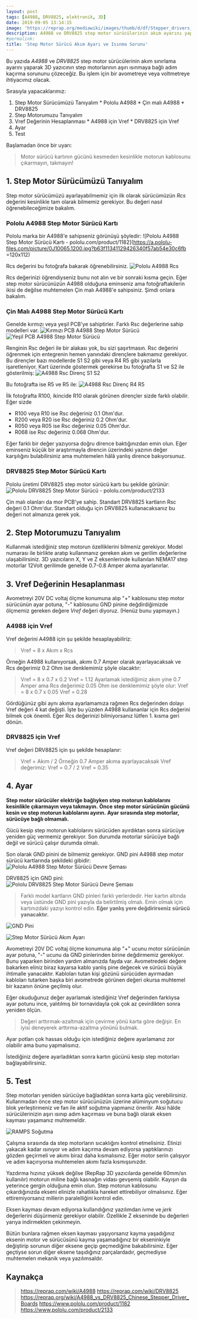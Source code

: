 ```yaml
---
layout: post
tags: [A4988, DRV8825, elektronik, 3D]
date: 2019-09-05 13:14:15
image: 'https://reprap.org/mediawiki/images/thumb/d/df/Stepper_drivers_a4988_drv8825_3a.jpg/800px-Stepper_drivers_a4988_drv8825_3a.jpg'
description: A4988 ve DRV8825 step motor sürücülerinin akım ayarını yaparak 3D yazıcının step motorlarının aşırı ısınma ve adım kaçırma sorununu çözeceğiz...
#permalink:
title: 'Step Motor Sürücü Akım Ayarı ve Isınma Sorunu'
---
```


Bu yazıda *A4988* ve *DRV8825* step motor sürücülerinin akım sınırlama ayarını yaparak 3D yazıcının step motorlarının aşırı ısınmaya bağlı adım kaçırma sorununu çözeceğiz. Bu işlem için bir avometreye veya voltmetreye ihtiyacımız olacak.

Sırasıyla yapacaklarımız:
1. Step Motor Sürücümüzü Tanıyalım
        * Pololu A4988
        * Çin malı A4988
        * DRV8825
2. Step Motorumuzu Tanıyalım
3. Vref Değerinin Hesaplanması
       * A4988 için Vref
       * DRV8825 için Vref
4. Ayar
5. Test 

Başlamadan önce bir uyarı:
> Motor sürücü kartının gücünü kesmeden kesinlikle motorun kablosunu çıkarmayın, takmayın!

## 1. Step Motor Sürücümüzü Tanıyalım

Step motor sürücümüzü ayarlayabilmemiz için ilk olarak sürücümüzün *Rcs* değerini kesinlikle tam olarak bilmemiz gerekiyor. Bu değeri nasıl öğrenebileceğimize bakalım. 

### Pololu A4988 Step Motor Sürücü Kartı
Pololu marka bir A4988'e sahipseniz görünüşü şöyledir:
![Pololu A4988 Step Motor Sürücü Kartı - pololu.com/product/1182](https://a.pololu-files.com/picture/0J10065.1200.jpg?b63f11341129426340f57ab54e30c6fb =120x112)

Rcs değerini bu fotoğrafa bakarak öğrenebilirsiniz.
![Pololu A4988 Rcs](https://a.pololu-files.com/picture/0J10071.1200.jpg?0eb1450425fcc3730117ddaadee7c6c8)

Rcs değerinizi öğrendiyseniz bunu not alın ve bir sonraki kısma geçin. Eğer step motor sürücünüzün A4988 olduğuna eminseniz ama fotoğraftakilerin ikisi de değilse muhtemelen Çin malı A4988'e sahipsiniz. Şimdi onlara bakalım.

### Çin Malı A4988 Step Motor Sürücü Kartı
Genelde kırmızı veya yeşil PCB'ye sahiptirler. Farklı Rsc değerlerine sahip modelleri var. 
![Kırmızı PCB A4988 Step Motor Sürücü](https://reprap.org/mediawiki/images/f/f5/StepStick_china_red_front.jpg) ![Yeşil PCB A4988 Step Motor Sürücü](https://reprap.org/mediawiki/images/9/9c/Inexpensive_stepper_driver_board_a4988_1a.jpg)

Renginin Rsc değeri ile bir alakası yok, bu sizi şaşırtmasın. Rsc değerini öğrenmek için entegrenin hemen yanındaki dirençlere bakmamız gerekiyor. Bu dirençler bazı modellerde S1 S2 gibi veya R4 R5 gibi yazılarla işaretleniyor. Kart üzerinde göstermek gerekirse bu fotoğrafta S1 ve S2 ile gösterilmiş:
![A4988 Rsc Direnç S1 S2](https://reprap.org/mediawiki/images/3/31/A4988_detail_current_sense_r_1a.jpg)

Bu fotoğrafta ise R5 ve R5 ile:
![A4988 Rsc Direnç R4 R5]({{site.baseurl}}/assets/img/A4988_step_motor_surucu.jpg)

İlk fotoğrafta R100, ikincide R10 olarak görünen dirençler sizde farklı olabilir. Eğer sizde 
* R100 veya R10 ise Rsc değeriniz 0.1 Ohm'dur.
* R200 veya R20 ise Rsc değeriniz 0.2 Ohm'dur.
* R050 veya R05 ise Rsc değeriniz 0.05 Ohm'dur.
* R068 ise Rsc değeriniz 0.068 Ohm'dur.

Eğer farklı bir değer yazıyorsa doğru dirence baktığınızdan emin olun. Eğer eminseniz küçük bir araştırmayla direncin üzerindeki yazının değer karşılığını bulabilirsiniz ama muhtemelen hâlâ yanlış dirence bakıyorsunuz.

### DRV8825 Step Motor Sürücü Kartı
Pololu üretimi DRV8825 step motor sürücü kartı bu şekilde görünür:
![Pololu DRV8825 Step Motor Sürücü - pololu.com/product/2133](https://a.pololu-files.com/picture/0J4227.1200.jpg?7479185b591b5fa757c5687a5ee3b7d2)

Çin malı olanları da mor PCB'ye sahip. Standart DRV8825 kartların Rsc değeri 0.1 Ohm'dur. Standart olduğu için DRV8825 kullanacaksanız bu değeri not almanıza gerek yok.

## 2. Step Motorumuzu Tanıyalım

Kullanmak istediğiniz step motorun özelliklerini bilmeniz gerekiyor. Model numarası ile birlikte aratıp kullanmanız gereken akım ve gerilim değerlerine ulaşabilirsiniz. 3D yazıcıların X, Y ve Z eksenlerinde kullanılan NEMA17 step motorlar 12Volt gerilimde genelde 0.7-0.8 Amper akıma ayarlanırlar.

## 3. Vref Değerinin Hesaplanması

Avometreyi 20V DC voltaj ölçme konumuna alıp "+" kablosunu step motor sürücünün ayar potuna, "-" kablosunu GND pinine değdirdiğimizde ölçmemiz gereken değere *Vref* değeri diyoruz. (Henüz bunu yapmayın.)

### A4988 için Vref
Vref değerini A4988 için şu şekilde hesaplayabiliriz:
> Vref = 8 x Akım x Rcs

Örneğin A4988 kullanıyorsak, akımı 0.7 Amper olarak ayarlayacaksak ve Rcs değerimiz 0.2 Ohm ise denklemimiz şöyle olacaktır: 
> Vref = 8 x 0.7 x 0.2
> Vref = 1.12
Ayarlamak istediğimiz akım yine 0.7 Amper ama Rcs değerimiz 0.05 Ohm ise denklemimiz şöyle olur:
> Vref = 8 x 0.7 x 0.05
> Vref = 0.28

Gördüğünüz gibi aynı akıma ayarlamamıza rağmen Rcs değerinden dolayı Vref değeri 4 kat değişti. İşte bu yüzden A4988 kullananlar için Rcs değerini bilmek çok önemli. Eğer Rcs değerinizi bilmiyorsanız lütfen 1. kısma geri dönün.

### DRV8825 için Vref
Vref değeri DRV8825 için şu şekilde hesaplanır:
> Vref = Akım / 2
Örneğin 0.7 Amper akıma ayarlayacaksak Vref değerimiz:
> Vref = 0.7 / 2
> Vref = 0.35

## 4. Ayar

**Step motor sürücüler elektriğe bağlıyken step motorun kablolarını kesinlikle çıkarmayın veya takmayın.**
**Önce step motor sürücünün gücünü kesin ve step motorun kablolarını ayırın.**
**Ayar sırasında step motorlar, sürücüye bağlı olmamalı.**

Gücü kesip step motorun kablolarını sürücüden ayırdıktan sonra sürücüye yeniden güç vermemiz gerekiyor. Son durumda motorlar sürücüye bağlı değil ve sürücü çalışır durumda olmalı.

Son olarak GND pinini de bilmemiz gerekiyor. GND pini A4988 step motor sürücü kartlarında şekildeki gibidir:
![Pololu A4988 Step Motor Sürücü Devre Şeması](https://a.pololu-files.com/picture/0J10073.600.jpg?75d9ca5bb2e095e5c5f64350019e1b81)

DRV8825 için GND pini:
![Pololu DRV8825 Step Motor Sürücü Devre Şeması](https://a.pololu-files.com/picture/0J4232.600.png?f2f6269e0a80c41f0a5147915106aa55)

> Farklı model kartların GND pinleri farklı yerlerdedir. Her kartın altında veya üstünde GND pini yazıyla da belirtilmiş olmalı. Emin olmak için kartınızdaki yazıyı kontrol edin. **Eğer yanlış yere değdirirseniz sürücü yanacaktır.**
 
![GND Pini](https://reprap.org/mediawiki/images/thumb/f/f3/Stepper_drivers_a4988_drv8825_4a.jpg/800px-Stepper_drivers_a4988_drv8825_4a.jpg)

![Step Motor Sürücü Akım Ayarı]({{site.baseurl}}/assets/img/StepSurucuAkimAyari.jpg)

Avometreyi 20V DC voltaj ölçme konumuna alıp "+" ucunu motor sürücünün ayar potuna, "-" ucunu da GND pinlerinden birine değdirmemiz gerekiyor. Bunu yaparken birinden yardım almanızda fayda var. Avometredeki değere bakarken eliniz biraz kayarsa kablo yanlış pine değecek ve sürücü büyük ihtimalle yanacaktır. Kabloları tutan kişi gözünü sürücüden ayırmadan kabloları tutarken başka biri avometrede görünen değeri okursa muhtemel bir kazanın önüne geçilmiş olur.

Eğer okuduğunuz değer ayarlamak istediğiniz Vref değerinden farklıysa ayar potunu ince, yalıtılmış bir tornavidayla çok çok az çevirdikten sonra yeniden ölçün. 

> Değeri arttırmak-azaltmak için çevirme yönü karta göre değişir. En iyisi deneyerek arttırma-azaltma yönünü bulmak.

Ayar potları çok hassas olduğu için istediğiniz değere ayarlamanız zor olabilir ama bunu yapmalısınız.

İstediğiniz değere ayarladıktan sonra kartın gücünü kesip step motorları bağlayabilirsiniz.

## 5. Test

Step motorları yeniden sürücüye bağladıktan sonra karta güç verebilirsiniz. Kullanmadan önce step motor sürücünüzün üzerine alüminyum soğutucu blok yerleştirmeniz ve fan ile aktif soğutma yapmanız önerilir. Aksi hâlde sürücülerinizin aşırı ısınıp adım kaçırması ve buna bağlı olarak eksen kayması yaşamanız muhtemeldir.

![RAMPS Soğutma]({{site.baseurl}}/assets/img/RAMPS_Sogutma.jpg)

Çalışma sırasında da step motorların sıcaklığını kontrol etmelisiniz. Elinizi yakacak kadar ısınıyor ve adım kaçırma devam ediyorsa yaptıklarınızı gözden geçirmeli ve akımı biraz daha kısmalısınız. Eğer motor serin çalışıyor ve adım kaçırıyorsa muhtemelen akımı fazla kısmışsınızdır.

Yazdırma hızınız yüksek değilse (RepRap 3D yazıcılarda genelde 60mm/sn kullanılır) motorun miline bağlı kasnağın vidası gevşemiş olabilir. Kayışın da yeterince gergin olduğuna emin olun. Step motorun kablosunu çıkardığınızda ekseni elinizle rahatlıkla hareket ettirebiliyor olmalısınız. Eğer ettiremiyorsanız millerin paralelliğini kontrol edin. 

Eksen kayması devam ediyorsa kullandığınız yazılımdan ivme ve *jerk* değerlerini düşürmeniz gerekiyor olabilir. Özellikle Z ekseninde bu değerleri yarıya indirmekten çekinmeyin.

Bütün bunlara rağmen eksen kayması yaşıyorsanız kayma yaşadığınız eksenin motor ve sürücüsünü kayma yaşamadığınız bir ekseninkiyle değiştirip sorunun diğer eksene geçip geçmediğine bakabilirsiniz. Eğer geçtiyse sorun diğer eksene taşıdığınız parçalardadır, geçmediyse muhtemelen mekanik veya yazılımsaldır.

## Kaynakça
> https://reprap.com/wiki/A4988
> https://reprap.com/wiki/DRV8825
> https://reprap.org/wiki/A4988_vs_DRV8825_Chinese_Stepper_Driver_Boards
> https://www.pololu.com/product/1182
> https://www.pololu.com/product/2133
